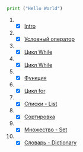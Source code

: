 ```python
print ("Hello World")
```

1. - [x] [Intro](https://github.com/doroteo7/HSE-Python-1/blob/master/1.md)
2. - [x] [Условный оператор](https://github.com/doroteo7/HSE-Python-1/blob/master/2.md)
3. - [x] [Цикл While](https://github.com/doroteo7/HSE-Python-1/blob/master/3.md)
4. - [x] [Цикл While](https://github.com/doroteo7/HSE-Python-1/blob/master/4.md)
5. - [x] [Функция](https://github.com/doroteo7/HSE-Python-1/blob/master/5.md)
6. - [x] [Цикл for](https://github.com/doroteo7/HSE-Python-1/blob/master/6.md)
7. - [x] [Списки - List](https://github.com/doroteo7/HSE-Python-1/blob/master/7.md)
8. - [x] [Сортировка](https://github.com/doroteo7/HSE-Python-1/blob/master/8.md)
9. - [x] [Множество - Set](https://github.com/doroteo7/HSE-Python-1/blob/master/9.md)
10. - [x] [Словарь - Dictionary](https://github.com/doroteo7/HSE-Python-1/blob/master/10.md)
